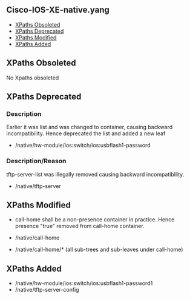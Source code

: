 ## Cisco-IOS-XE-native.yang

- [XPaths Obsoleted](#xpaths-obsoleted)
- [XPaths Deprecated](#xpaths-deprecated)
- [XPaths Modified](#xpaths-modified)
- [XPaths Added](#xpaths-added)

## XPaths Obsoleted

No Xpaths obsoleted

## XPaths Deprecated 

### Description 
Earlier it was list and was changed to container, causing backward incompatibility. Hence deprecated the list and added a new leaf

- /native/hw-module/ios:switch/ios:usbflash1-password

### Description/Reason
tftp-server-list was illegally removed causing backward incompatibility.

- /native/tftp-server


## XPaths Modified

- call-home shall be a non-presence container in practice. Hence presence "true" removed from call-home container.

- /native/call-home

- /native/call-home/\* (all sub-trees and sub-leaves under call-home)


## XPaths Added

- /native/hw-module/ios:switch/ios:usbflash1-password1
- /native/tftp-server-config
